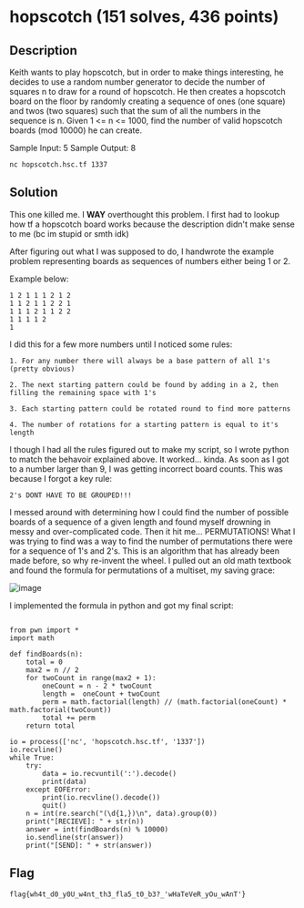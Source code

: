 # hopscotch (151 solves, 436 points)
## Description
Keith wants to play hopscotch, but in order to make things interesting, he decides to use a random number generator to decide the number of squares n to draw for a round of 
hopscotch. He then creates a hopscotch board on the floor by randomly creating a sequence of ones (one square) and twos (two squares) such that the sum of all the numbers in the
sequence is n. Given 1 <= n <= 1000, find the number of valid hopscotch boards (mod 10000) he can create.

Sample Input: 5 Sample Output: 8

``nc hopscotch.hsc.tf 1337``
## Solution
This one killed me. I **WAY** overthought this problem. I first had to lookup how tf a hopscotch board works because the description didn't make sense to me (bc im stupid or smth idk)

After figuring out what I was supposed to do, I handwrote the example problem representing boards as sequences of numbers either being 1 or 2.

Example below:
```
1 2 1 1 1 2 1 2
1 1 2 1 1 2 2 1
1 1 1 2 1 1 2 2
1 1 1 1 2
1
```
I did this for a few more numbers until I noticed some rules:

    1. For any number there will always be a base pattern of all 1's (pretty obvious)
    
    2. The next starting pattern could be found by adding in a 2, then filling the remaining space with 1's
    
    3. Each starting pattern could be rotated round to find more patterns
    
    4. The number of rotations for a starting pattern is equal to it's length
I though I had all the rules figured out to make my script, so I wrote python to match the behavoir explained above. It worked... kinda. As soon as I got to a number larger than 9,
I was getting incorrect board counts. This was because I forgot a key rule:

``2's DONT HAVE TO BE GROUPED!!!``

I messed around with determining how I could find the number of possible boards of a sequence of a given length and found myself drowning in messy and over-complicated code.
Then it hit me... PERMUTATIONS! What I was trying to find was a way to find the number of permutations there were for a sequence of 1's and 2's. This is an algorithm that has
already been made before, so why re-invent the wheel. I pulled out an old math textbook and found the formula for permutations of a multiset, my saving grace:

![image](https://user-images.githubusercontent.com/80281801/123070989-19d1d000-d3c9-11eb-8a64-af03b5247469.png)

I implemented the formula in python and got my final script:
```python3

from pwn import *
import math

def findBoards(n):
    total = 0
    max2 = n // 2
    for twoCount in range(max2 + 1):
        oneCount = n - 2 * twoCount
        length =  oneCount + twoCount
        perm = math.factorial(length) // (math.factorial(oneCount) * math.factorial(twoCount))
        total += perm
    return total

io = process(['nc', 'hopscotch.hsc.tf', '1337'])
io.recvline()
while True:
    try:
        data = io.recvuntil(':').decode()
        print(data)
    except EOFError:
        print(io.recvline().decode())
        quit()
    n = int(re.search("(\d{1,})\n", data).group(0))
    print("[RECIEVE]: " + str(n))
    answer = int(findBoards(n) % 10000)
    io.sendline(str(answer))
    print("[SEND]: " + str(answer))

```
## Flag
``flag{wh4t_d0_y0U_w4nt_th3_fla5_t0_b3?_'wHaTeVeR_yOu_wAnT'}``
